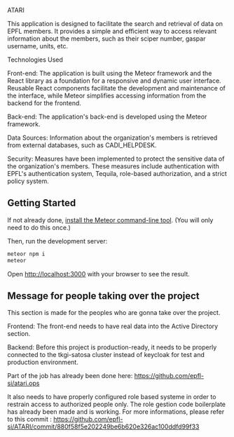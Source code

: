 ATARI

This application is designed to facilitate the search and retrieval of data on EPFL members. It provides a simple and efficient way to access relevant information about the members, such as their sciper number, gaspar username, units, etc.

Technologies Used

Front-end: The application is built using the Meteor framework and the React library as a foundation for a responsive and dynamic user interface. Reusable React components facilitate the development and maintenance of the interface, while Meteor simplifies accessing information from the backend for the frontend.

Back-end: The application's back-end is developed using the Meteor framework.

Data Sources: Information about the organization's members is retrieved from external databases, such as CADI_HELPDESK.

Security: Measures have been implemented to protect the sensitive data of the organization's members. These measures include authentication with EPFL's authentication system, Tequila, role-based authorization, and a strict policy system.

## Getting Started

If not already done, [install the Meteor command-line tool](https://docs.meteor.com/install.html). (You will only need to do this once.)

Then, run the development server:

```bash
meteor npm i
meteor
```

Open [http://localhost:3000](http://localhost:3000) with your browser to see the result.

## Message for people taking over the project

This section is made for the peoples who are gonna take over the project.

Frontend:
The front-end needs to have real data into the Active Directory section.

Backend:
Before this project is production-ready, it needs to be properly connected to the tkgi-satosa cluster instead of keycloak for test and production environment.

Part of the job has already been done here: https://github.com/epfl-si/atari.ops

It also needs to have properly configured role based systeme in order to restrain access to authorized people only. The role gestion code boilerplate has already been made and is working. For more informations, please refer to this commit : https://github.com/epfl-si/ATARI/commit/880f58f5e202249be6b620e326ac100ddfd99f33
